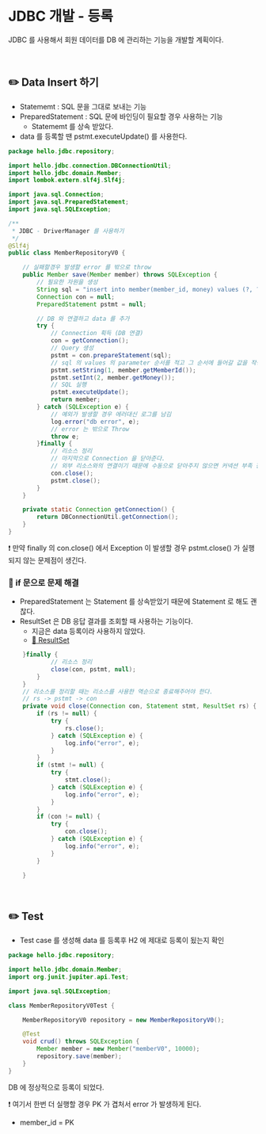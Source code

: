 # JDBC 개발 - 등록

JDBC 를 사용해서 회원 데이터를 DB 에 관리하는 기능을 개발할 계획이다.

<br>

## ✏️ Data Insert 하기

- Statememt : SQL 문을 그대로 보내는 기능
- PreparedStatement : SQL 문에 바인딩이 필요할 경우 사용하는 기능
    - Statememt 를 상속 받았다.
- data 를 등록할 땐 pstmt.executeUpdate() 를 사용한다.

```java
package hello.jdbc.repository;

import hello.jdbc.connection.DBConnectionUtil;
import hello.jdbc.domain.Member;
import lombok.extern.slf4j.Slf4j;

import java.sql.Connection;
import java.sql.PreparedStatement;
import java.sql.SQLException;

/**
 * JDBC - DriverManager 를 사용하기
 */
@Slf4j
public class MemberRepositoryV0 {

    // 실패할경우 발생할 error 를 밖으로 throw
    public Member save(Member member) throws SQLException {
        // 필요한 자원을 생성
        String sql = "insert into member(member_id, money) values (?, ?)";
        Connection con = null;
        PreparedStatement pstmt = null;

        // DB 와 연결하고 data 를 추가
        try {
            // Connection 획득 (DB 연결)
            con = getConnection();
            // Query 생성
            pstmt = con.prepareStatement(sql);
            // sql 의 values 의 parameter 순서를 적고 그 순서에 들어갈 값을 작성하면됨
            pstmt.setString(1, member.getMemberId());
            pstmt.setInt(2, member.getMoney());
            // SQL 실행
            pstmt.executeUpdate();
            return member;
        } catch (SQLException e) {
            // 예외가 발생할 경우 에러대신 로그를 남김
            log.error("db error", e);
            // error 는 밖으로 Throw
            throw e;
        }finally {
            // 리소스 정리
            // 마지막으로 Connection 을 닫아준다.
            // 외부 리소스와의 연결이기 때문에 수동으로 닫아주지 않으면 커넥션 부족 장애가 발생할 수 있음
            con.close();
            pstmt.close();
        }
    }

    private static Connection getConnection() {
        return DBConnectionUtil.getConnection();
    }
}
```

❗️ 만약 finally 의 con.close() 에서 Exception 이 발생할 경우 pstmt.close() 가 실행되지 않는 문제점이 생긴다.

### 📍 if 문으로 문제 해결

- PreparedStatement 는 Statement 를 상속받았기 때문에 Statement 로 해도 괜찮다.
- ResultSet 은 DB 응답 결과를 조회할 때 사용하는 기능이다.
    - 지금은 data 등록이라 사용하지 않았다.
    - [🔗 ResultSet]()

```java
    }finally {
            // 리소스 정리
            close(con, pstmt, null);
        }
    }
    // 리소스를 정리할 때는 리소스를 사용한 역순으로 종료해주어야 한다.
    // rs -> pstmt -> con
    private void close(Connection con, Statement stmt, ResultSet rs) {
        if (rs != null) {
            try {
                rs.close();
            } catch (SQLException e) {
                log.info("error", e);
            }
        }
        if (stmt != null) {
            try {
                stmt.close();
            } catch (SQLException e) {
                log.info("error", e);
            }
        }
        if (con != null) {
            try {
                con.close();
            } catch (SQLException e) {
                log.info("error", e);
            }
        }

    }
```

<br>

## ✏️ Test

- Test case 를 생성해 data 를 등록후 H2 에 제대로 등록이 됬는지 확인

```java
package hello.jdbc.repository;

import hello.jdbc.domain.Member;
import org.junit.jupiter.api.Test;

import java.sql.SQLException;

class MemberRepositoryV0Test {

    MemberRepositoryV0 repository = new MemberRepositoryV0();

    @Test
    void crud() throws SQLException {
        Member member = new Member("memberV0", 10000);
        repository.save(member);
    }
}
```

DB 에 정상적으로 등록이 되었다.

❗️ 여기서 한번 더 실행할 경우 PK 가 겹처서 error 가 발생하게 된다.

- member_id = PK